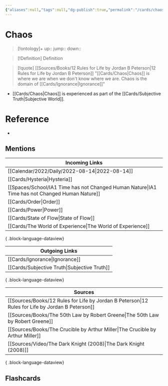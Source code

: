 ```yaml
---
{"aliases":null,"tags":null,"dg-publish":true,"permalink":"/cards/chaos/","dgPassFrontmatter":true}
---
```


# Chaos

> [!ontology]+
> up:: 
> jump:: 
> down:: 

> [!Definition] Definition
> 

> [!quote] [[Sources/Books/12 Rules for Life by Jordan B Peterson\|12 Rules for Life by Jordan B Peterson]]
> "[[Cards/Chaos\|Chaos]] is where we are when we don't know where we are. Chaos is the domain of [[Cards/Ignorance\|Ignorance]]"

- [[Cards/Chaos\|Chaos]] is experienced as part of the [[Cards/Subjective Truth\|Subjective World]].

# Reference
- 

## Mentions
| Incoming Links                                                                                    |
| ------------------------------------------------------------------------------------------------- |
| [[Calendar/2022/Daily/2022-08-14\|2022-08-14]]                                                 |
| [[Cards/Hysteria\|Hysteria]]                                                                   |
| [[Spaces/School/IA1 Time has not Changed Human Nature\|IA1 Time has not Changed Human Nature]] |
| [[Cards/Order\|Order]]                                                                         |
| [[Cards/Power\|Power]]                                                                         |
| [[Cards/State of Flow\|State of Flow]]                                                         |
| [[Cards/The World of Experience\|The World of Experience]]                                     |

{ .block-language-dataview}

| Outgoing Links                                  |
| ----------------------------------------------- |
| [[Cards/Ignorance\|Ignorance]]               |
| [[Cards/Subjective Truth\|Subjective Truth]] |

{ .block-language-dataview}

| Sources                                                                                             |
| --------------------------------------------------------------------------------------------------- |
| [[Sources/Books/12 Rules for Life by Jordan B Peterson\|12 Rules for Life by Jordan B Peterson]] |
| [[Sources/Books/The 50th Law by Robert Greene\|The 50th Law by Robert Greene]]                   |
| [[Sources/Books/The Crucible by Arthur Miller\|The Crucible by Arthur Miller]]                   |
| [[Sources/Video/The Dark Knight (2008)\|The Dark Knight (2008)]]                                 |

{ .block-language-dataview}

## Flashcards
